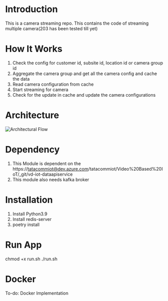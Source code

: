 # Introduction 
This is a camera streaming repo. This contains the code of streaming multiple camera(203 has been tested till yet)

# How It Works

1. Check the config for customer id, subsite id, location id or camera group id
2. Aggregate the camera group and get all the camera config and cache the data
3. Read camera configuration from cache
4. Start streaming for camera
5. Check for the update in cache and update the camera configurations

# Architecture
![Architectural Flow](CameraStreaming/images/CamModule.png)

# Dependency
1. This Module is dependent on the https://tatacommiot@dev.azure.com/tatacommiot/Video%20Based%20IoT/_git/vd-iot-dataapiservice
2. This module also needs kafka broker

# Installation
1. Install Python3.9 
2. Install redis-server
3. poetry install

# Run App
chmod +x run.sh
./run.sh

# Docker 
To-do: Docker Implementation
